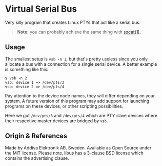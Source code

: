 Virtual Serial Bus
==================

Very silly program that creates Linux PTYs that act like a serial bus.

> **Note:** you can probably achieve the same thing with [socat(1)][].


Usage
-----

The smallest setup is `vsb -n 1`, but that's pretty useless since you
only allocate a bus with a connection for a single serial device.  A
better example is something like this:

    $ vsb -n 2
	vsb: device 1 => /dev/pts/3
	vsb: device 2 => /dev/pts/4

Pay attention to the device node names, they will differ depending on
your system.  A future version of this program may add support for
launching programs on these devices, or other scripting possibilities.

Here we got `/dev/pts/3` and `/dev/pts/4` which are PTY slave devices
where their respective master devices are bridged by `vsb`.


Origin & References
-------------------

Made by Addiva Elektronik AB, Sweden.  Available as Open Source under
the MIT license.  Please note, libus has a 3-clause BSD license which
contains the advertising clause.

[socat(1)]: https://manpages.org/socat

